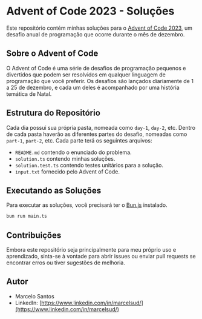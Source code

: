 # Advent of Code 2023 - Soluções

Este repositório contém minhas soluções para o [Advent of Code 2023](https://adventofcode.com/2023), um desafio anual de programação que ocorre durante o mês de dezembro.

## Sobre o Advent of Code

O Advent of Code é uma série de desafios de programação pequenos e divertidos que podem ser resolvidos em qualquer linguagem de programação que você preferir. Os desafios são lançados diariamente de 1 a 25 de dezembro, e cada um deles é acompanhado por uma história temática de Natal.

## Estrutura do Repositório

Cada dia possui sua própria pasta, nomeada como `day-1`, `day-2`, etc. Dentro de cada pasta haverão as diferentes partes do desafio, nomeadas como `part-1`, `part-2`, etc. Cada parte terá os seguintes arquivos:

- `README.md` contendo o enunciado do problema.
- `solution.ts` contendo minhas soluções.
- `solution.test.ts` contendo testes unitários para a solução.
- `input.txt` fornecido pelo Advent of Code.

## Executando as Soluções

Para executar as soluções, você precisará ter o [Bun.js](https://bun.sh/) instalado.

```bash
bun run main.ts
```

## Contribuições

Embora este repositório seja principalmente para meu próprio uso e aprendizado, sinta-se à vontade para abrir issues ou enviar pull requests se encontrar erros ou tiver sugestões de melhoria.

## Autor

- Marcelo Santos
- LinkedIn: [https://www.linkedin.com/in/marcelsud/](https://www.linkedin.com/in/marcelsud/)
